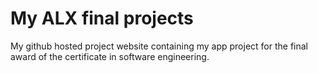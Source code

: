 # My ALX final projects
My github hosted project website containing my app project for the final award of the certificate in software engineering.
